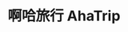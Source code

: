 ---
description: 图片很清楚，带点幻想浏览都省得自己去了。
layout: post
results:
- primaryGenreName: Travel
  version: '1.0.1'
  trackViewUrl: https://itunes.apple.com/cn/app/a-ha-lu-xing-ahatrip/id698010940?mt=8&uo=4
  artworkUrl100: http://a280.phobos.apple.com/us/r30/Purple/v4/36/f0/07/36f007c7-c3fa-b0db-ea63-e9eded992863/mzl.pqykmtoh.png
  artworkUrl60: http://a44.phobos.apple.com/us/r30/Purple4/v4/96/c3/5a/96c35a2a-7eb9-5562-e348-6b5f441d98a0/Icon.png
  sellerName: shenping cao
  supportedDevices:
  - iPadThirdGen
  - iPad3G
  - iPhone5
  - iPadMini
  - iPodTouchourthGen
  - iPadThirdGen4G
  - iPhone5s
  - iPhone5c
  - iPad2Wifi
  - iPadFourthGen4G
  - iPadWifi
  - iPodTouchThirdGen
  - iPhone4S
  - iPadMini4G
  - iPhone-3GS
  - iPad23G
  - iPodTouchFifthGen
  - iPhone4
  - iPadFourthGen
  genres:
  - 旅行
  - 社交
  trackName: 啊哈旅行 AhaTrip
  description: "啊哈旅行-用图片来分享旅程中的新意发现\n\n人人都是旅行家的年代，用图片来分享你在旅途中的新意发现，\n台湾夜市具体有哪些小吃？我们去东南亚能带回来什么样特色的小玩意er？\n吃、住、玩、购物、景观；根据分类查找与众不同的智慧，与走向世界的旅行家们直接沟通，\n有心意才让旅行充满新意......\n\n\nIn
    the days of “everyone is a traveler”, we share surprise found in the journey
    by photos. \nWhat snacks in the Taiwan’s night fair?\nWhere we buy the
    most interesting local specialties from the Southeast Asia?\nAccording
    to “Food\\View\\Shopping\\Accommodation\\Entertainment” classification,
    we approach to the practical information; we exchange our intelligent
    strategies; we communicate with world-wide travelers. \nBe attentive,
    be fond of our trip. \nTime’s up, AhaTrip!"
  price: 0
  trackId: 698010940
  releaseDate: '2013-09-26T09:50:02Z'
  screenshotUrls:
  - http://a5.mzstatic.com/us/r30/Purple/v4/16/ae/cf/16aecf91-15fa-399e-383a-1c6aa9642654/screen1136x1136.jpeg
  - http://a3.mzstatic.com/us/r30/Purple6/v4/02/bf/fe/02bffe67-4592-eed5-bc1b-490ac9b82d19/screen1136x1136.jpeg
  - http://a3.mzstatic.com/us/r30/Purple/v4/fc/34/43/fc344327-8ed7-e7eb-667c-9ea251e46f9d/screen1136x1136.jpeg
  - http://a4.mzstatic.com/us/r30/Purple/v4/16/8e/7b/168e7b0a-d4b6-d4d1-f1cc-f20d4dfe9b6d/screen1136x1136.jpeg
  artistViewUrl: https://itunes.apple.com/cn/artist/shenping-cao/id698010943?uo=4
  primaryGenreId: 6003
  kind: software
  fileSizeBytes: '19495697'
  bundleId: com.Ahatrip.apns
  releaseNotes: '1.  调整登陆页布局

    2.  新增将发布内容同步到微信朋友圈功能

    3.  新增分享功能，可将精彩内容分享至新浪微博、微信朋友圈、微信好友、腾讯微博

    4.  修复消息桌面推送功能

    5.  新增相册批量选图功能

    6.  修复添加评论后消息数不能及时更新的bug

    7.  对界面部分UI进行优化'
  trackContentRating: 4+
  artistName: shenping cao
  trackCensoredName: 啊哈旅行 AhaTrip
  isGameCenterEnabled: false
  contentAdvisoryRating: 4+
  languageCodesISO2A:
  - EN
  - ZH
  features: &a []
  wrapperType: software
  artworkUrl512: http://a280.phobos.apple.com/us/r30/Purple/v4/36/f0/07/36f007c7-c3fa-b0db-ea63-e9eded992863/mzl.pqykmtoh.png
  formattedPrice: 免费
  artistId: 698010943
  genreIds:
  - '6003'
  - '6005'
  currency: CNY
  ipadScreenshotUrls: *a
category: 旅行
tags: tag1
resultCount: 1
title: 啊哈旅行 AhaTrip

---